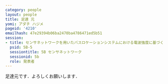 ```yaml
---
category: people
layout: people
title: 足達 元
yomi: アダチ ハジメ
pageid: '4210'
emailhash: 47e29394b06ba2470ba4786471ed5b51
session:
- title: センサネットワークを用いたバスロケーションシステムにおける電波強度に基づくバス走行区間推定手法の提案
  psid: 5B-5
  sessiontitle: 5B センサネットワーク
  sessionid: 5b
  role: 発表者
---
```

足達元です．よろしくお願いします．